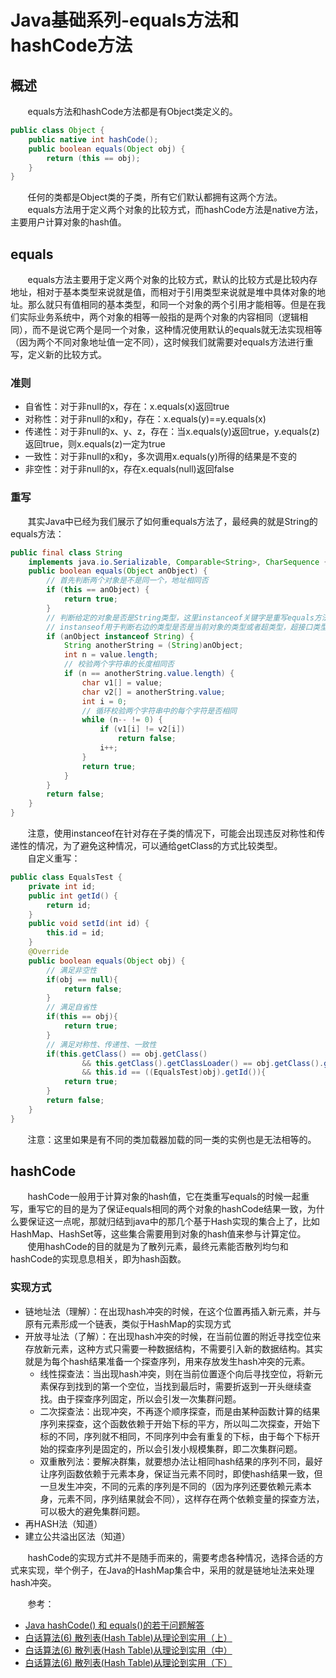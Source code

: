 # Java基础系列-equals方法和hashCode方法
## 概述
&#160;&#160;&#160;&#160;&#160;&#160;&#160;equals方法和hashCode方法都是有Object类定义的。
```java
public class Object {
    public native int hashCode();
    public boolean equals(Object obj) {
        return (this == obj);
    }
}
```
&#160;&#160;&#160;&#160;&#160;&#160;&#160;任何的类都是Object类的子类，所有它们默认都拥有这两个方法。  
&#160;&#160;&#160;&#160;&#160;&#160;&#160;equals方法用于定义两个对象的比较方式，而hashCode方法是native方法，主要用户计算对象的hash值。
## equals
&#160;&#160;&#160;&#160;&#160;&#160;&#160;equals方法主要用于定义两个对象的比较方式，默认的比较方式是比较内存地址，相对于基本类型来说就是值，而相对于引用类型来说就是堆中具体对象的地址。那么就只有值相同的基本类型，和同一个对象的两个引用才能相等。但是在我们实际业务系统中，两个对象的相等一般指的是两个对象的内容相同（逻辑相同），而不是说它两个是同一个对象，这种情况使用默认的equals就无法实现相等（因为两个不同对象地址值一定不同），这时候我们就需要对equals方法进行重写，定义新的比较方式。
### 准则
- 自省性：对于非null的x，存在：x.equals(x)返回true
- 对称性：对于非null的x和y，存在：x.equals(y)==y.equals(x)
- 传递性：对于非null的x、y、z，存在：当x.equals(y)返回true，y.equals(z)返回true，则x.equals(z)一定为true
- 一致性：对于非null的x和y，多次调用x.equals(y)所得的结果是不变的
- 非空性：对于非null的x，存在x.equals(null)返回false
### 重写
&#160;&#160;&#160;&#160;&#160;&#160;&#160;其实Java中已经为我们展示了如何重equals方法了，最经典的就是String的equals方法：
```java
public final class String
    implements java.io.Serializable, Comparable<String>, CharSequence {
    public boolean equals(Object anObject) {
        // 首先判断两个对象是不是同一个，地址相同否
        if (this == anObject) {
            return true;
        }
        // 判断给定的对象是否是String类型，这里instanceof关键字是重写equals方法时经常使用的一个关键字
        // instanseof用于判断右边的类型是否是当前对象的类型或者超类型，超接口类型等
        if (anObject instanceof String) {
            String anotherString = (String)anObject;
            int n = value.length;
            // 校验两个字符串的长度相同否
            if (n == anotherString.value.length) {
                char v1[] = value;
                char v2[] = anotherString.value;
                int i = 0;
                // 循环校验两个字符串中的每个字符是否相同
                while (n-- != 0) {
                    if (v1[i] != v2[i])
                        return false;
                    i++;
                }
                return true;
            }
        }
        return false;
    }
}
```
&#160;&#160;&#160;&#160;&#160;&#160;&#160;注意，使用instanceof在针对存在子类的情况下，可能会出现违反对称性和传递性的情况，为了避免这种情况，可以通给getClass的方式比较类型。  
&#160;&#160;&#160;&#160;&#160;&#160;&#160;自定义重写：
```java
public class EqualsTest {
    private int id;
    public int getId() {
        return id;
    }
    public void setId(int id) {
        this.id = id;
    }
    @Override
    public boolean equals(Object obj) {
        // 满足非空性
        if(obj == null){
            return false;
        }
        // 满足自省性
        if(this == obj){
            return true;
        }
        // 满足对称性、传递性、一致性
        if(this.getClass() == obj.getClass()
                && this.getClass().getClassLoader() == obj.getClass().getClassLoader()
                && this.id == ((EqualsTest)obj).getId()){
            return true;
        }
        return false;
    }
}
```
&#160;&#160;&#160;&#160;&#160;&#160;&#160;注意：这里如果是有不同的类加载器加载的同一类的实例也是无法相等的。
## hashCode
&#160;&#160;&#160;&#160;&#160;&#160;&#160;hashCode一般用于计算对象的hash值，它在类重写equals的时候一起重写，重写它的目的是为了保证equals相同的两个对象的hashCode结果一致，为什么要保证这一点呢，那就归结到java中的那几个基于Hash实现的集合上了，比如HashMap、HashSet等，这些集合需要用到对象的hash值来参与计算定位。  
&#160;&#160;&#160;&#160;&#160;&#160;&#160;使用hashCode的目的就是为了散列元素，最终元素能否散列均匀和hashCode的实现息息相关，即为hash函数。
### 实现方式
- 链地址法（理解）：在出现hash冲突的时候，在这个位置再插入新元素，并与原有元素形成一个链表，类似于HashMap的实现方式
- 开放寻址法（了解）：在出现hash冲突的时候，在当前位置的附近寻找空位来存放新元素，这种方式只需要一种数据结构，不需要引入新的数据结构。其实就是为每个hash结果准备一个探查序列，用来存放发生hash冲突的元素。
    - 线性探查法：当出现hash冲突，则在当前位置逐个向后寻找空位，将新元素保存到找到的第一个空位，当找到最后时，需要折返到一开头继续查找。由于探查序列固定，所以会引发一次集群问题。
    - 二次探查法：出现冲突，不再逐个顺序探查，而是由某种函数计算的结果序列来探查，这个函数依赖于开始下标的平方，所以叫二次探查，开始下标的不同，序列就不相同，不同序列中会有重复的下标，由于每个下标开始的探查序列是固定的，所以会引发小规模集群，即二次集群问题。
    - 双重散列法：要解决群集，就要想办法让相同hash结果的序列不同，最好让序列函数依赖于元素本身，保证当元素不同时，即使hash结果一致，但一旦发生冲突，不同的元素的序列是不同的（因为序列还要依赖元素本身，元素不同，序列结果就会不同），这样存在两个依赖变量的探查方法，可以极大的避免集群问题。
- 再HASH法（知道）
- 建立公共溢出区法（知道）

&#160;&#160;&#160;&#160;&#160;&#160;&#160;hashCode的实现方式并不是随手而来的，需要考虑各种情况，选择合适的方式来实现，举个例子，在Java的HashMap集合中，采用的就是链地址法来处理hash冲突。

&#160;&#160;&#160;&#160;&#160;&#160;&#160;参考：
- [Java hashCode() 和 equals()的若干问题解答](http://www.cnblogs.com/skywang12345/p/3324958.html)
- [白话算法(6) 散列表(Hash Table)从理论到实用（上）](http://www.cnblogs.com/1-2-3/archive/2010/10/11/hash-table-part1.html)
- [白话算法(6) 散列表(Hash Table)从理论到实用（中）](http://www.cnblogs.com/1-2-3/archive/2010/10/12/hash-table-part2.html)
- [白话算法(6) 散列表(Hash Table)从理论到实用（下）](http://www.cnblogs.com/1-2-3/archive/2010/10/18/hash-table-part3.html)
